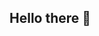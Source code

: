 ## Hello there 👋

<!--
**claudiomelini/claudiomelini** is a ✨ _special_ ✨ repository because its `README.md` (this file) appears on your GitHub profile.

Here are some ideas to get you started:

- 🔭 I’m currently working on Merck/MSD as Product Quality Manager
- 🌱 I’m currently learning Javascript
- 👯 I’m looking to collaborate on ...
- 🤔 I’m looking for help with ...
- 💬 Ask me about ...
- 📫 How to reach me: 
  mail: claudiomelini@gmail.com
  phone: +39 3384767970
- 😄 Pronouns: him
- ⚡ Fun fact: ...
-->
